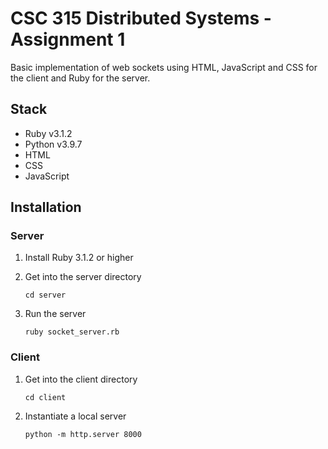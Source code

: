 # CSC 315 Distributed Systems - Assignment 1

Basic implementation of web sockets using HTML, JavaScript and CSS for the client and Ruby for the server.

## Stack

- Ruby v3.1.2
- Python v3.9.7
- HTML
- CSS
- JavaScript

## Installation

### Server

1. Install Ruby 3.1.2 or higher
2. Get into the server directory

   `cd server`

3. Run the server

   `ruby socket_server.rb`

### Client

1. Get into the client directory

   `cd client`

2. Instantiate a local server

   `python -m http.server 8000`
